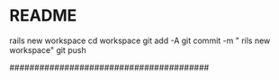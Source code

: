 # README

rails new workspace
cd workspace
git add -A
git commit -m " rils new workspace"
git push

########################################
